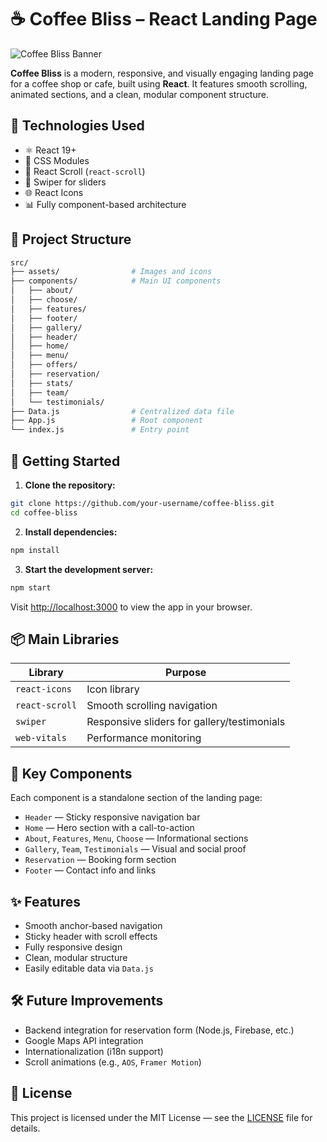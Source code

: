 # ☕ Coffee Bliss – React Landing Page

![Coffee Bliss Banner](./src/assets/banner.jpg)

**Coffee Bliss** is a modern, responsive, and visually engaging landing page for a coffee shop or cafe, built using **React**. It features smooth scrolling, animated sections, and a clean, modular component structure.

## 🚀 Technologies Used

- ⚛️ React 19+
- 🎨 CSS Modules
- 📜 React Scroll (`react-scroll`)
- 🎥 Swiper for sliders
- 🌐 React Icons
- 📊 Fully component-based architecture

## 📁 Project Structure

```bash
src/
├── assets/                # Images and icons
├── components/            # Main UI components
│   ├── about/
│   ├── choose/
│   ├── features/
│   ├── footer/
│   ├── gallery/
│   ├── header/
│   ├── home/
│   ├── menu/
│   ├── offers/
│   ├── reservation/
│   ├── stats/
│   ├── team/
│   └── testimonials/
├── Data.js                # Centralized data file
├── App.js                 # Root component
└── index.js               # Entry point
````

## 🔧 Getting Started

1. **Clone the repository:**

```bash
git clone https://github.com/your-username/coffee-bliss.git
cd coffee-bliss
```

2. **Install dependencies:**

```bash
npm install
```

3. **Start the development server:**

```bash
npm start
```

Visit [http://localhost:3000](http://localhost:3000) to view the app in your browser.

## 📦 Main Libraries

| Library        | Purpose                                     |
| -------------- | ------------------------------------------- |
| `react-icons`  | Icon library                                |
| `react-scroll` | Smooth scrolling navigation                 |
| `swiper`       | Responsive sliders for gallery/testimonials |
| `web-vitals`   | Performance monitoring                      |

## 🧩 Key Components

Each component is a standalone section of the landing page:

* `Header` — Sticky responsive navigation bar
* `Home` — Hero section with a call-to-action
* `About`, `Features`, `Menu`, `Choose` — Informational sections
* `Gallery`, `Team`, `Testimonials` — Visual and social proof
* `Reservation` — Booking form section
* `Footer` — Contact info and links

## ✨ Features

* Smooth anchor-based navigation
* Sticky header with scroll effects
* Fully responsive design
* Clean, modular structure
* Easily editable data via `Data.js`

## 🛠 Future Improvements

* Backend integration for reservation form (Node.js, Firebase, etc.)
* Google Maps API integration
* Internationalization (i18n support)
* Scroll animations (e.g., `AOS`, `Framer Motion`)

## 📄 License

This project is licensed under the MIT License — see the [LICENSE](LICENSE) file for details.

